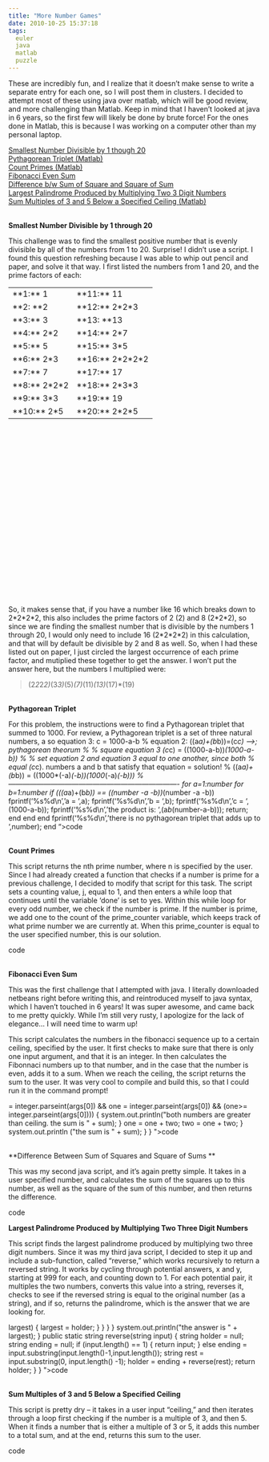 ```yaml
---
title: "More Number Games"
date: 2010-10-25 15:37:18
tags:
  euler
  java
  matlab
  puzzle
---
```



These are incredibly fun, and I realize that it doesn’t make sense to write a separate entry for each one, so I will post them in clusters. I decided to attempt most of these using java over matlab, which will be good review, and more challenging than Matlab. Keep in mind that I haven’t looked at java in 6 years, so the first few will likely be done by brute force! For the ones done in Matlab, this is because I was working on a computer other than my personal laptop.

[Smallest Number Divisible by 1 though 20](#PosNumDiv1to20)  
[Pythagorean Triplet (Matlab)](#PythTheorum)  
[Count Primes (Matlab)](#PrimeCount)  
[Fibonacci Even Sum](#FibEvenSum)  
[Difference b/w Sum of Square and Square of Sum](#SumSquareDiff)  
[Largest Palindrome Produced by Multiplying Two 3 Digit Numbers](#ProdPali)  
[Sum Multiples of 3 and 5 Below a Specified Ceiling (Matlab)](#Sum35)

[]()  
**Smallest Number Divisible by 1 through 20**

This challenge was to find the smallest positive number that is evenly divisible by all of the numbers from 1 to 20. Surprise! I didn’t use a script. I found this question refreshing because I was able to whip out pencil and paper, and solve it that way. I first listed the numbers from 1 and 20, and the prime factors of each:

<table cellpadding="1%" cellspacing="1" style="height: 617px;" width="221"><tbody><tr><td>**1:** 1</td><td>**11:** 11</td></tr><tr><td>**2: **2</td><td>**12:** 2*2*3</td></tr><tr><td>**3:** 3</td><td>**13: **13</td></tr><tr><td>**4:** 2*2</td><td>**14:** 2*7</td></tr><tr><td>**5:** 5</td><td>**15:** 3*5</td></tr><tr><td>**6:** 2*3</td><td>**16:** 2*2*2*2</td></tr><tr><td>**7:** 7</td><td>**17:** 17</td></tr><tr><td>**8:** 2*2*2</td><td>**18:** 2*3*3</td></tr><tr><td>**9:** 3*3</td><td>**19:** 19</td></tr><tr><td>**10:** 2*5</td><td>**20:** 2*2*5</td></tr></tbody></table>So, it makes sense that, if you have a number like 16 which breaks down to 2*2*2*2, this also includes the prime factors of 2 (2) and 8 (2*2*2), so since we are finding the smallest number that is divisible by the numbers 1 through 20, I would only need to include 16 (2*2*2*2) in this calculation, and that will by default be divisible by 2 and 8 as well. So, when I had these listed out on paper, I just circled the largest occurrence of each prime factor, and mutiplied these together to get the answer. I won’t put the answer here, but the numbers I multiplied were:

> (2*2*2*2)*(3*3)*(5)*(7)*(11)*(13)*(17)*(19)

[]()  
**Pythagorean Triplet**

For this problem, the instructions were to find a Pythagorean triplet that summed to 1000. For review, a Pythagorean triplet is a set of three natural numbers, a so equation 3: c = 1000-a-b % equation 2: ((a*a)+(b*b))=(c*c) –>; pythagorean theorum % % square equation 3 (c*c) = ((1000-a-b))*(1000-a-b)) % % set equation 2 and equation 3 equal to one another, since both % equal (c*c). numbers a and b that satisfy that equation = solution! % ((a*a)+(b*b)) = ((1000*(-a)*(-b))(1000*(-a)*(-b))) %————————————————————————- for a=1:number for b=1:number if (((a*a)+(b*b)) == ((number -a -b))*(number -a -b)) fprintf(‘%s%d\n’,’a = ‘,a); fprintf(‘%s%d\n’,’b = ‘,b); fprintf(‘%s%d\n’,’c = ‘,(1000-a-b)); fprintf(‘%s%d\n’,’the product is: ‘,(a*b*(number-a-b))); return; end end end fprintf(‘%s%d\n’,’there is no pythagorean triplet that adds up to ‘,number); end “>code

[]()  
**Count Primes**

This script returns the nth prime number, where n is specified by the user. Since I had already created a function that checks if a number is prime for a previous challenge, I decided to modify that script for this task. The script sets a counting value, j, equal to 1, and then enters a while loop that continues until the variable ‘done’ is set to yes. Within this while loop for every odd number, we check if the number is prime. If the number is prime, we add one to the count of the prime_counter variable, which keeps track of what prime number we are currently at. When this prime_counter is equal to the user specified number, this is our solution.

code

[]()  
**Fibonacci Even Sum**

This was the first challenge that I attempted with java. I literally downloaded netbeans right before writing this, and reintroduced myself to java syntax, which I haven’t touched in 6 years! It was super awesome, and came back to me pretty quickly. While I’m still very rusty, I apologize for the lack of elegance… I will need time to warm up!

This script calculates the numbers in the fibonacci sequence up to a certain ceiling, specified by the user. It first checks to make sure that there is only one input argument, and that it is an integer. In then calculates the Fibonnaci numbers up to that number, and in the case that the number is even, adds it to a sum. When we reach the ceiling, the script returns the sum to the user. It was very cool to compile and build this, so that I could run it in the command prompt!

= integer.parseint(args[0]) && one = integer.parseint(args[0]) && (one>= integer.parseint(args[0]))) { system.out.println("both numbers are greater than ceiling. the sum is " + sum); } one = one + two; two = one + two; } system.out.println ("the sum is " + sum); } } ">code

[]()  
**Difference Between Sum of Squares and Square of Sums **

This was my second java script, and it’s again pretty simple. It takes in a user specified number, and calculates the sum of the squares up to this number, as well as the square of the sum of this number, and then returns the difference.

code

[]()

**Largest Palindrome Produced by Multiplying Two Three Digit Numbers**

This script finds the largest palindrome produced by multiplying two three digit numbers. Since it was my third java script, I decided to step it up and include a sub-function, called “reverse,” which works recursively to return a reversed string. It works by cycling through potential answers, x and y, starting at 999 for each, and counting down to 1. For each potential pair, it multiples the two numbers, converts this value into a string, reverses it, checks to see if the reversed string is equal to the original number (as a string), and if so, returns the palindrome, which is the answer that we are looking for.

 largest) { largest = holder; } } } } system.out.println("the answer is " + largest); } public static string reverse(string input) { string holder = null; string ending = null; if (input.length() == 1) { return input; } else ending = input.substring(input.length()-1,input.length()); string rest = input.substring(0, input.length() -1); holder = ending + reverse(rest); return holder; } } ">code

[]()  
**Sum Multiples of 3 and 5 Below a Specified Ceiling**

This script is pretty dry – it takes in a user input “ceiling,” and then iterates through a loop first checking if the number is a multiple of 3, and then 5. When it finds a number that is either a multiple of 3 or 5, it adds this number to a total sum, and at the end, returns this sum to the user.

code


